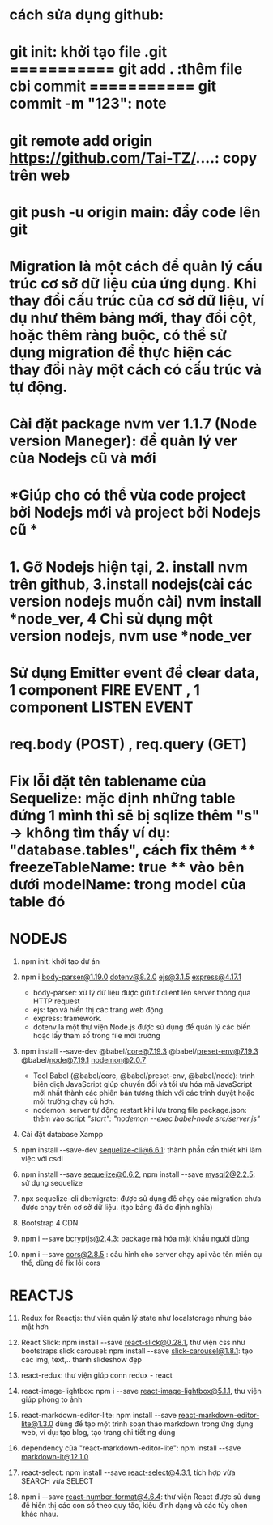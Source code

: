 # cách sửa dụng github:
# git init: khởi tạo file .git  ===========  git add . :thêm file cbi commit  ===========  git commit -m "123": note 
# git remote add origin https://github.com/Tai-TZ/....: copy trên web
# git push -u origin main: đẩy code lên git
 
# #################################################################################
# Migration là một cách để quản lý cấu trúc cơ sở dữ liệu của ứng dụng. Khi thay đổi cấu trúc của cơ sở dữ liệu, ví dụ như thêm bảng mới, thay đổi cột, hoặc thêm ràng buộc, có thể sử dụng migration để thực hiện các thay đổi này một cách có cấu trúc và tự động.

# #################################################################################
# Cài đặt package nvm ver 1.1.7 (Node version Maneger): để quản lý ver của Nodejs cũ và mới 
# *Giúp cho có thể vừa code project bởi Nodejs mới và project bởi Nodejs cũ *
# 1. Gỡ Nodejs hiện tại, 2. install nvm trên github, 3.install nodejs(cài các version nodejs muốn cài) nvm install *node_ver, 4 Chỉ sử dụng một version nodejs, nvm use *node_ver

# Sử dụng Emitter event để clear data, 1 component FIRE EVENT , 1 component LISTEN EVENT

# req.body (POST) , req.query (GET)


# #################################################################################
# Fix lỗi đặt tên tablename của Sequelize: mặc định những table đứng 1 mình thì sẽ bị sqlize thêm "s" -> không tìm thấy ví dụ: "database.tables",   cách fix thêm ** freezeTableName: true ** vào bên dưới  modelName: trong model của table đó


# NODEJS
1. npm init: khởi tạo dự án

2. npm i body-parser@1.19.0 dotenv@8.2.0 ejs@3.1.5 express@4.17.1
    + body-parser: xử lý dữ liệu được gửi từ client lên server thông qua HTTP request
    + ejs: tạo và hiển thị các trang web động.
    + express: framework.
    + dotenv là một thư viện Node.js được sử dụng để quản lý các biến hoặc lấy tham số trong file môi trường

3.  npm install --save-dev @babel/core@7.19.3 @babel/preset-env@7.19.3 @babel/node@7.19.1 nodemon@2.0.7
    + Tool Babel (@babel/core, @babel/preset-env, @babel/node): trình biên dịch JavaScript giúp chuyển đổi và tối ưu hóa mã JavaScript mới nhất thành các phiên bản tương thích với các trình duyệt hoặc môi trường chạy cũ hơn. 
    + nodemon: server tự động restart khi lưu 
        trong file package.json: thêm vào script *"start": "nodemon --exec babel-node src/server.js"*
    
4. Cài đặt database Xampp

5. npm install --save-dev sequelize-cli@6.6.1: thành phần cần thiết khi làm việc với csdl

6. npm install --save sequelize@6.6.2,  npm install --save mysql2@2.2.5: sử dụng sequelize

7. npx sequelize-cli db:migrate: được sử dụng để chạy các migration chưa được chạy trên cơ sở dữ liệu. (tạo bảng đã đc định nghĩa)

8. Bootstrap 4 CDN

9. npm i --save bcryptjs@2.4.3: package mã hóa mật khẩu người dùng
    
10. npm i --save cors@2.8.5 : cầu hình cho server chạy api vào tên miền cụ thể, dùng để fix lỗi cors

# REACTJS
11. Redux for Reactjs: thư viện quản lý state như localstorage nhưng bảo mật hơn 

12. React Slick: npm install --save react-slick@0.28.1, thư viện css như bootstraps
    slick carousel: npm install --save slick-carousel@1.8.1: tạo các img, text,.. thành slideshow đẹp 

13. react-redux: thư viện giúp conn redux - react

14. react-image-lightbox: npm i --save  react-image-lightbox@5.1.1, thư viện giúp phóng to ảnh

15. react-markdown-editor-lite: npm install --save react-markdown-editor-lite@1.3.0 dùng để tạo một trình soạn thảo markdown trong ứng dụng web, ví dụ: tạo blog, tạo trang chi tiết ng dùng

16. dependency của "react-markdown-editor-lite":  npm install --save markdown-it@12.1.0

17. react-select:  npm install --save react-select@4.3.1, tích hợp vừa SEARCH vừa SELECT

18. npm i --save react-number-format@4.6.4: thư viện React được sử dụng để hiển thị các con số theo quy tắc, kiểu định dạng và các tùy chọn khác nhau.




























